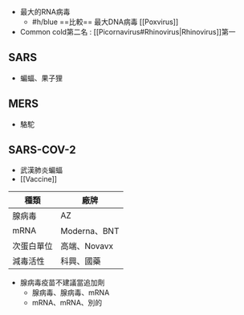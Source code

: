 - 最大的RNA病毒
	- #h/blue ==比較== 最大DNA病毒 [[Poxvirus]]
- Common cold第二名 : [[Picornavirus#Rhinovirus|Rhinovirus]]第一
## SARS
- 蝙蝠、果子狸
## MERS
- 駱駝
## SARS-COV-2
- 武漢肺炎蝙蝠
- [[Vaccine]]

| 種類       | 廠牌         |
|------------|--------------|
| 腺病毒     | AZ           |
| mRNA       | Moderna、BNT |
| 次蛋白單位 | 高端、Novavx |
| 減毒活性   | 科興、國藥   |
- 腺病毒疫苗不建議當追加劑
	- 腺病毒、腺病毒、mRNA
	- mRNA、mRNA、別的